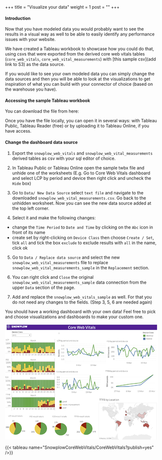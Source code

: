 +++
title = "Visualize your data"
weight = 1
post = ""
+++

#### Introduction

Now that you have modeled data you would probably want to see the results in a visual way as well to be able to easily identify any performance issues with your website.

We have created a Tableau workbook to showcase how you could do that, using csvs that were exported from the derived core web vitals tables (`core_web_vitals`, `core_web_vital_measurements`) with [this sample csv](add link to S3) as the data source.

If you would like to see your own modeled data you can simply change the data sources and then you will be able to look at the visualizations to get inspiration of what you can build with your connector of choice (based on the warehouse you have).

#### Accessing the sample Tableau workbook

You can download the file from here:

Once you have the file locally, you can open it in several ways: with Tableau Public, Tableau Reader (free) or by uploading it to Tableau Online, if you have access.

#### Change the dashboard data source

1. Export the `snowplow_web_vitals` and `snowplow_web_vital_measurements` derived tables as csv with your sql editor of choice.

2. In Tableau Public or Tableau Online open the sample twbx file and unhide one of the worksheets (E.g. Go to Core Web Vitals dashboard and select LCP by period and device then right click and uncheck the `Hide` box)

3. Go to `Data/ New Data Source` select `text file` and navigate to the downloaded `snowplow_web_vital_measurements.csv`. Go back to the unhidden worksheet. Now you can see the new data source added at the top left corner.

4. Select it and make the following changes:

 - change the `Time Period` to `Date and Time` by clicking on the `Abc` icon in front of its name
 - create set by right-clicking on `Device Class` then choose `Create / Set`, tick `all` and tick the box `exclude` to exclude results with `all` in the name, click ok

5. Go to `Data / Replace data source` and select the new `snowplow_web_vital_measurements` file to replace `snowplow_web_vital_measurements_sample` in the `Replacement` section.

6. You can right click and `Close` the original `snowplow_web_vital_measurements_sample` data connection from the upper `Data` section of the page.

7. Add and replace the `snowplow_web_vitals_sample` as well. For that you do not need any changes to the fields. (Step 3, 5, 6 are needed again)

You should have a working dashboard with your own data! Feel free to pick and choose visualizations and dashboards to make your custom one.

![Dashboard](../images/1.png?width=50pc)

{{< tableau name="SnowplowCoreWebVitals/CoreWebVitals?publish=yes" />}}
